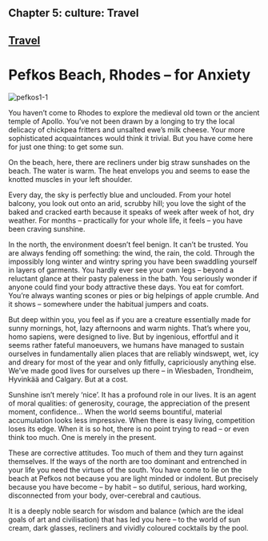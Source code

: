 Chapter  5: culture: Travel
--------------------------

[Travel](../category/culture/travel/index.html)
-----------------------------------------------

Pefkos Beach, Rhodes – for Anxiety
==================================

![pefkos1-1](http://i0.wp.com/www.thebookoflife.org/wp-content/uploads/2014/09/pefkos1-1.jpg)

<span class="s1">You haven’t come to Rhodes to explore the medieval old town or the ancient temple of Apollo. You’ve not been drawn by a longing to try the local delicacy of chickpea fritters and unsalted ewe’s milk cheese. Your more sophisticated acquaintances would think it trivial. But you have come here for just one thing: to get some sun.</span>

<span class="s1">On the beach, here, there are recliners under big straw sunshades on the beach. The water is warm. The heat envelops you and seems to ease the knotted muscles in your left shoulder. </span>

<span class="s1">Every day, the sky is perfectly blue and unclouded. From your hotel balcony, you look out onto an arid, scrubby hill; you love the sight of the baked and cracked earth because it speaks of week after week of hot, dry weather. For months – practically for your whole life, it feels – you have been craving sunshine. </span>

<span class="s1">In the north, the environment doesn’t feel benign. It can’t be trusted. You are always fending off something: the wind, the rain, the cold. Through the impossibly long winter and wintry spring you have been swaddling yourself in layers of garments. You hardly ever see your own legs – beyond a reluctant glance at their pasty paleness in the bath. You seriously wonder if anyone could find your body attractive these days. You eat for comfort. You’re always wanting scones or pies or big helpings of apple crumble. And it shows – somewhere under the habitual jumpers and coats. </span>

<span class="s1">But deep within you, you feel as if you are a creature essentially made for sunny mornings, hot, lazy afternoons and warm nights. That’s where you, homo sapiens, were designed to live. But by ingenious, effortful and it seems rather fateful manoeuvers, we humans have managed to sustain ourselves in fundamentally alien places that are reliably windswept, wet, icy and dreary for most of the year and only fitfully, capriciously anything else. We’ve made good lives for ourselves up there – in Wiesbaden, Trondheim, Hyvinkää and Calgary. But at a cost.</span>

<span class="s1">Sunshine isn’t merely ‘nice’. It has a profound role in our lives. It is an agent of moral qualities: of generosity, courage, the appreciation of the present moment, confidence… When the world seems bountiful, material accumulation looks less impressive. When there is easy living, competition loses its edge. When it is so hot, there is no point trying to read – or even think too much. One is merely in the present.</span>

<span class="s1">These are corrective attitudes. Too much of them and they turn against themselves. If the ways of the north are too dominant and entrenched in your life you need the virtues of the south. You have come to lie on the beach at Pefkos not because you are light minded or indolent. But precisely because you have become – by habit – so dutiful, serious, hard working, disconnected from your body, over-cerebral and cautious. </span>

<span class="s1">It is a deeply noble search for wisdom and balance (which are the ideal goals of art and civilisation) that has led you here – to the world of sun cream, dark glasses, recliners and vividly coloured cocktails by the pool.</span>

